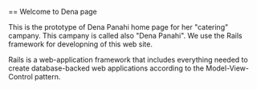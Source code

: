 == Welcome to Dena page

This is the prototype of Dena Panahi home page for her "catering" campany.
This campany is called also "Dena Panahi".
We use the Rails framework for developning of this web site.

Rails is a web-application framework that includes everything needed to create
database-backed web applications according to the Model-View-Control pattern.
